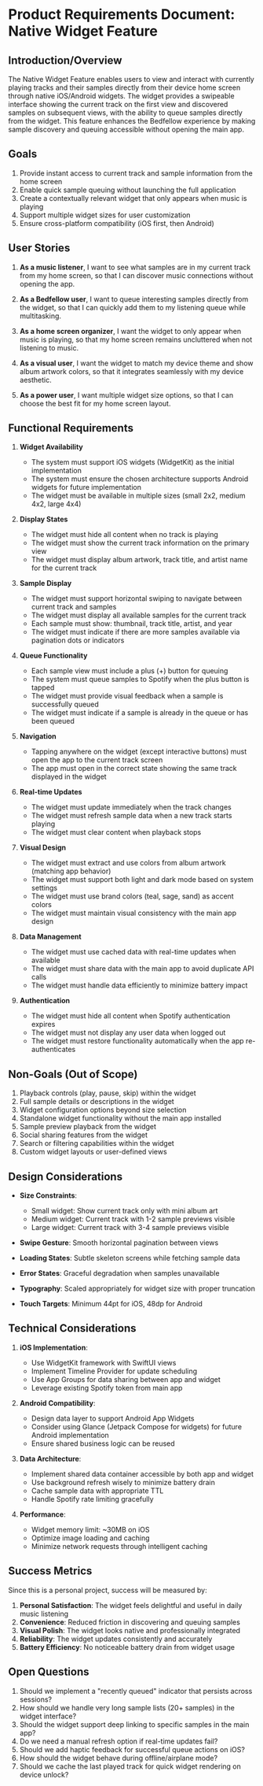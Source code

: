 # Product Requirements Document: Native Widget Feature

## Introduction/Overview

The Native Widget Feature enables users to view and interact with currently playing tracks and their samples directly from their device home screen through native iOS/Android widgets. The widget provides a swipeable interface showing the current track on the first view and discovered samples on subsequent views, with the ability to queue samples directly from the widget. This feature enhances the Bedfellow experience by making sample discovery and queuing accessible without opening the main app.

## Goals

1. Provide instant access to current track and sample information from the home screen
2. Enable quick sample queuing without launching the full application
3. Create a contextually relevant widget that only appears when music is playing
4. Support multiple widget sizes for user customization
5. Ensure cross-platform compatibility (iOS first, then Android)

## User Stories

1. **As a music listener**, I want to see what samples are in my current track from my home screen, so that I can discover music connections without opening the app.

2. **As a Bedfellow user**, I want to queue interesting samples directly from the widget, so that I can quickly add them to my listening queue while multitasking.

3. **As a home screen organizer**, I want the widget to only appear when music is playing, so that my home screen remains uncluttered when not listening to music.

4. **As a visual user**, I want the widget to match my device theme and show album artwork colors, so that it integrates seamlessly with my device aesthetic.

5. **As a power user**, I want multiple widget size options, so that I can choose the best fit for my home screen layout.

## Functional Requirements

1. **Widget Availability**
   - The system must support iOS widgets (WidgetKit) as the initial implementation
   - The system must ensure the chosen architecture supports Android widgets for future implementation
   - The widget must be available in multiple sizes (small 2x2, medium 4x2, large 4x4)

2. **Display States**
   - The widget must hide all content when no track is playing
   - The widget must show the current track information on the primary view
   - The widget must display album artwork, track title, and artist name for the current track

3. **Sample Display**
   - The widget must support horizontal swiping to navigate between current track and samples
   - The widget must display all available samples for the current track
   - Each sample must show: thumbnail, track title, artist, and year
   - The widget must indicate if there are more samples available via pagination dots or indicators

4. **Queue Functionality**
   - Each sample view must include a plus (+) button for queuing
   - The system must queue samples to Spotify when the plus button is tapped
   - The widget must provide visual feedback when a sample is successfully queued
   - The widget must indicate if a sample is already in the queue or has been queued

5. **Navigation**
   - Tapping anywhere on the widget (except interactive buttons) must open the app to the current track screen
   - The app must open in the correct state showing the same track displayed in the widget

6. **Real-time Updates**
   - The widget must update immediately when the track changes
   - The widget must refresh sample data when a new track starts playing
   - The widget must clear content when playback stops

7. **Visual Design**
   - The widget must extract and use colors from album artwork (matching app behavior)
   - The widget must support both light and dark mode based on system settings
   - The widget must use brand colors (teal, sage, sand) as accent colors
   - The widget must maintain visual consistency with the main app design

8. **Data Management**
   - The widget must use cached data with real-time updates when available
   - The widget must share data with the main app to avoid duplicate API calls
   - The widget must handle data efficiently to minimize battery impact

9. **Authentication**
   - The widget must hide all content when Spotify authentication expires
   - The widget must not display any user data when logged out
   - The widget must restore functionality automatically when the app re-authenticates

## Non-Goals (Out of Scope)

1. Playback controls (play, pause, skip) within the widget
2. Full sample details or descriptions in the widget
3. Widget configuration options beyond size selection
4. Standalone widget functionality without the main app installed
5. Sample preview playback from the widget
6. Social sharing features from the widget
7. Search or filtering capabilities within the widget
8. Custom widget layouts or user-defined views

## Design Considerations

- **Size Constraints**:
  - Small widget: Show current track only with mini album art
  - Medium widget: Current track with 1-2 sample previews visible
  - Large widget: Current track with 3-4 sample previews visible

- **Swipe Gesture**: Smooth horizontal pagination between views
- **Loading States**: Subtle skeleton screens while fetching sample data
- **Error States**: Graceful degradation when samples unavailable
- **Typography**: Scaled appropriately for widget size with proper truncation
- **Touch Targets**: Minimum 44pt for iOS, 48dp for Android

## Technical Considerations

1. **iOS Implementation**:
   - Use WidgetKit framework with SwiftUI views
   - Implement Timeline Provider for update scheduling
   - Use App Groups for data sharing between app and widget
   - Leverage existing Spotify token from main app

2. **Android Compatibility**:
   - Design data layer to support Android App Widgets
   - Consider using Glance (Jetpack Compose for widgets) for future Android implementation
   - Ensure shared business logic can be reused

3. **Data Architecture**:
   - Implement shared data container accessible by both app and widget
   - Use background refresh wisely to minimize battery drain
   - Cache sample data with appropriate TTL
   - Handle Spotify rate limiting gracefully

4. **Performance**:
   - Widget memory limit: ~30MB on iOS
   - Optimize image loading and caching
   - Minimize network requests through intelligent caching

## Success Metrics

Since this is a personal project, success will be measured by:

1. **Personal Satisfaction**: The widget feels delightful and useful in daily music listening
2. **Convenience**: Reduced friction in discovering and queuing samples
3. **Visual Polish**: The widget looks native and professionally integrated
4. **Reliability**: The widget updates consistently and accurately
5. **Battery Efficiency**: No noticeable battery drain from widget usage

## Open Questions

1. Should we implement a "recently queued" indicator that persists across sessions?
2. How should we handle very long sample lists (20+ samples) in the widget interface?
3. Should the widget support deep linking to specific samples in the main app?
4. Do we need a manual refresh option if real-time updates fail?
5. Should we add haptic feedback for successful queue actions on iOS?
6. How should the widget behave during offline/airplane mode?
7. Should we cache the last played track for quick widget rendering on device unlock?
